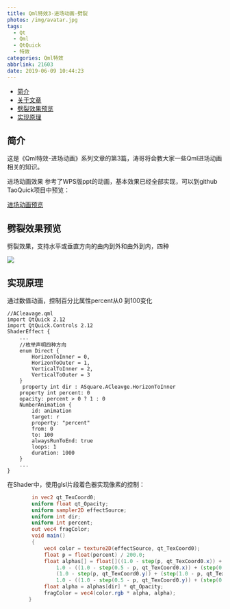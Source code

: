 ```yaml
---
title: Qml特效3-进场动画-劈裂
photos: /img/avatar.jpg
tags:
  - Qt
  - Qml
  - QtQuick
  - 特效
categories: Qml特效
abbrlink: 21603
date: 2019-06-09 10:44:23
---
```


- [简介](#%E7%AE%80%E4%BB%8B)
- [关于文章](#%E5%85%B3%E4%BA%8E%E6%96%87%E7%AB%A0)
- [劈裂效果预览](#%E5%8A%88%E8%A3%82%E6%95%88%E6%9E%9C%E9%A2%84%E8%A7%88)
- [实现原理](#%E5%AE%9E%E7%8E%B0%E5%8E%9F%E7%90%86)

## 简介

这是《Qml特效-进场动画》系列文章的第3篇，涛哥将会教大家一些Qml进场动画相关的知识。

进场动画效果 参考了WPS版ppt的动画，基本效果已经全部实现，可以到github TaoQuick项目中预览：

[进场动画预览](https://github.com/jaredtao/TaoQuick/blob/master/Preview-animation.md)


## 劈裂效果预览

劈裂效果，支持水平或垂直方向的由内到外和由外到内，四种

![](/images/Animation/3.gif)

## 实现原理

通过数值动画，控制百分比属性percent从0 到100变化

```
//ACleavage.qml
import QtQuick 2.12
import QtQuick.Controls 2.12
ShaderEffect {
    ...
    //枚举声明四种方向
    enum Direct {
        HorizonToInner = 0,
        HorizonToOuter = 1,
        VerticalToInner = 2,
        VerticalToOuter = 3
    }
     property int dir : ASquare.ACleavge.HorizonToInner
    property int percent: 0
    opacity: percent > 0 ? 1 : 0
    NumberAnimation {
        id: animation
        target: r
        property: "percent"
        from: 0
        to: 100
        alwaysRunToEnd: true
        loops: 1
        duration: 1000
    }
    ...
}
```
在Shader中，使用glsl片段着色器实现像素的控制：

```glsl
        in vec2 qt_TexCoord0;
        uniform float qt_Opacity;
        uniform sampler2D effectSource;
        uniform int dir;
        uniform int percent;
        out vec4 fragColor;
        void main()
        {
            vec4 color = texture2D(effectSource, qt_TexCoord0);
            float p = float(percent) / 200.0;
            float alphas[] = float[]((1.0 - step(p, qt_TexCoord0.x)) + (step(1.0 - p, qt_TexCoord0.x)),
                1.0 - ((1.0 - step(0.5 - p, qt_TexCoord0.x)) + (step(0.5 + p, qt_TexCoord0.x))),
                (1.0 - step(p, qt_TexCoord0.y)) + (step(1.0 - p, qt_TexCoord0.y)),
                1.0 - ((1.0 - step(0.5 - p, qt_TexCoord0.y)) + (step(0.5 + p, qt_TexCoord0.y))));
            float alpha = alphas[dir] * qt_Opacity;
            fragColor = vec4(color.rgb * alpha, alpha);
       }
```

